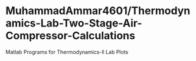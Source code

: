 # MuhammadAmmar4601/Thermodynamics-Lab-Two-Stage-Air-Compressor-Calculations
Matlab Programs for Thermodynamics-ll Lab Plots
